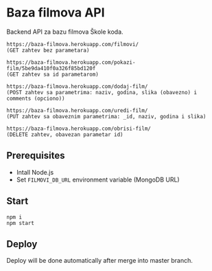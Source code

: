 # Baza filmova API

Backend API za bazu filmova Škole koda.

```
https://baza-filmova.herokuapp.com/filmovi/ 
(GET zahtev bez parametara)

https://baza-filmova.herokuapp.com/pokazi-film/5be9da410f0a326f85bd120f
(GET zahtev sa id parametarom)

https://baza-filmova.herokuapp.com/dodaj-film/  
(POST zahtev sa parametrima: naziv, godina, slika (obavezno) i comments (opciono))

https://baza-filmova.herokuapp.com/uredi-film/  
(PUT zahtev sa obaveznim parametrima: _id, naziv, godina i slika)

https://baza-filmova.herokuapp.com/obrisi-film/
(DELETE zahtev, obavezan parametar id)
```

## Prerequisites

- Intall Node.js
- Set `FILMOVI_DB_URL` environment variable (MongoDB URL)

## Start

```
npm i
npm start
```

## Deploy

Deploy will be done automatically after merge into master branch. 
